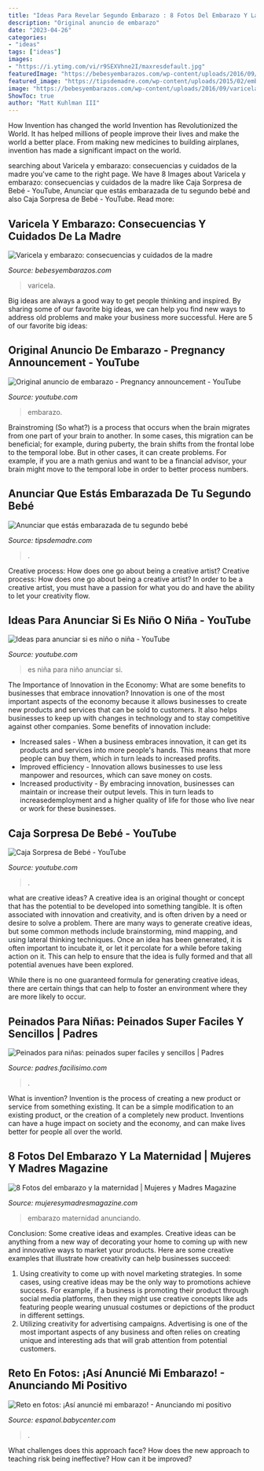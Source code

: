 ```yaml
---
title: "Ideas Para Revelar Segundo Embarazo : 8 Fotos Del Embarazo Y La Maternidad"
description: "Original anuncio de embarazo"
date: "2023-04-26"
categories:
- "ideas"
tags: ["ideas"]
images:
- "https://i.ytimg.com/vi/r9SEXVhne2I/maxresdefault.jpg"
featuredImage: "https://bebesyembarazos.com/wp-content/uploads/2016/09/varicela-y-embarazo.jpg"
featured_image: "https://tipsdemadre.com/wp-content/uploads/2015/02/embarazo-segundo.jpg"
image: "https://bebesyembarazos.com/wp-content/uploads/2016/09/varicela-y-embarazo.jpg"
ShowToc: true
author: "Matt Kuhlman III"
---
```



How Invention has changed the world
Invention has Revolutionized the World. It has helped millions of people improve their lives and make the world a better place. From making new medicines to building airplanes, invention has made a significant impact on the world.

	

		
searching about Varicela y embarazo: consecuencias y cuidados de la madre you've came to the right page. We have 8 Images about Varicela y embarazo: consecuencias y cuidados de la madre like Caja Sorpresa de Bebé - YouTube, Anunciar que estás embarazada de tu segundo bebé and also Caja Sorpresa de Bebé - YouTube. Read more:
		
    
## Varicela Y Embarazo: Consecuencias Y Cuidados De La Madre

<img loading=lazy src="https://bebesyembarazos.com/wp-content/uploads/2016/09/varicela-y-embarazo.jpg" onerror="this.onerror=null;this.src='https://tse4.mm.bing.net/th?id=OIP.sZo1r9Zt-GRFDJgPiwdwyAHaE7&amp;pid=15.1';" alt="Varicela y embarazo: consecuencias y cuidados de la madre">

_Source: bebesyembarazos.com_

>varicela. 

	

Big ideas are always a good way to get people thinking and inspired. By sharing some of our favorite big ideas, we can help you find new ways to address old problems and make your business more successful. Here are 5 of our favorite big ideas: 

    
## Original Anuncio De Embarazo - Pregnancy Announcement - YouTube

<img loading=lazy src="https://i.ytimg.com/vi/r9SEXVhne2I/maxresdefault.jpg" onerror="this.onerror=null;this.src='https://tse3.mm.bing.net/th?id=OIP.bRVbkzycaGDJhAKZAEm34wHaEK&amp;pid=15.1';" alt="Original anuncio de embarazo - Pregnancy announcement - YouTube">

_Source: youtube.com_

>embarazo. 

	

Brainstroming (So what?) is a process that occurs when the brain migrates from one part of your brain to another. In some cases, this migration can be beneficial; for example, during puberty, the brain shifts from the frontal lobe to the temporal lobe. But in other cases, it can create problems. For example, if you are a math genius and want to be a financial advisor, your brain might move to the temporal lobe in order to better process numbers.

    
## Anunciar Que Estás Embarazada De Tu Segundo Bebé

<img loading=lazy src="https://tipsdemadre.com/wp-content/uploads/2015/02/embarazo-segundo.jpg" onerror="this.onerror=null;this.src='https://tse2.mm.bing.net/th?id=OIP.VVBmyFECR71ehXcMGKu24AHaE6&amp;pid=15.1';" alt="Anunciar que estás embarazada de tu segundo bebé">

_Source: tipsdemadre.com_

>. 

	

Creative process: How does one go about being a creative artist?
Creative process: How does one go about being a creative artist?
In order to be a creative artist, you must have a passion for what you do and have the ability to let your creativity flow.

    
## Ideas Para Anunciar Si Es Niño O Niña - YouTube

<img loading=lazy src="https://i.ytimg.com/vi/_FxyqOMEHTg/maxresdefault.jpg" onerror="this.onerror=null;this.src='https://tse4.mm.bing.net/th?id=OIP.yytXVOzvSR2DymkRvEQBCAHaEK&amp;pid=15.1';" alt="Ideas para anunciar si es niño o niña - YouTube">

_Source: youtube.com_

>es niña para niño anunciar si. 

	

The Importance of Innovation in the Economy: What are some benefits to businesses that embrace innovation?
Innovation is one of the most important aspects of the economy because it allows businesses to create new products and services that can be sold to customers. It also helps businesses to keep up with changes in technology and to stay competitive against other companies. Some benefits of innovation include: 
- Increased sales - When a business embraces innovation, it can get its products and services into more people's hands. This means that more people can buy them, which in turn leads to increased profits. 
- Improved efficiency - Innovation allows businesses to use less manpower and resources, which can save money on costs. 
- Increased productivity - By embracing innovation, businesses can maintain or increase their output levels. This in turn leads to increasedemployment and a higher quality of life for those who live near or work for these businesses.

    
## Caja Sorpresa De Bebé - YouTube

<img loading=lazy src="https://i.ytimg.com/vi/HCDYge3lgic/maxresdefault.jpg" onerror="this.onerror=null;this.src='https://tse2.mm.bing.net/th?id=OIP.7lNHnKsbbv1AieRjtAirUgHaEK&amp;pid=15.1';" alt="Caja Sorpresa de Bebé - YouTube">

_Source: youtube.com_

>. 

	

what are creative ideas?
A creative idea is an original thought or concept that has the potential to be developed into something tangible. It is often associated with innovation and creativity, and is often driven by a need or desire to solve a problem.
There are many ways to generate creative ideas, but some common methods include brainstorming, mind mapping, and using lateral thinking techniques. Once an idea has been generated, it is often important to incubate it, or let it percolate for a while before taking action on it. This can help to ensure that the idea is fully formed and that all potential avenues have been explored.

While there is no one guaranteed formula for generating creative ideas, there are certain things that can help to foster an environment where they are more likely to occur.

    
## Peinados Para Niñas: Peinados Super Faciles Y Sencillos | Padres

<img loading=lazy src="https://estag.fimagenes.com/imagenesred/fb_1098412_1057.jpg" onerror="this.onerror=null;this.src='https://tse1.mm.bing.net/th?id=OIP.SP9BNFBkmtmB0Zdvj7TqOwHaD4&amp;pid=15.1';" alt="Peinados para niñas: peinados super faciles y sencillos | Padres">

_Source: padres.facilisimo.com_

>. 

	

What is invention?
Invention is the process of creating a new product or service from something existing. It can be a simple modification to an existing product, or the creation of a completely new product. Inventions can have a huge impact on society and the economy, and can make lives better for people all over the world.

    
## 8 Fotos Del Embarazo Y La Maternidad | Mujeres Y Madres Magazine

<img loading=lazy src="https://mujeresymadresmagazine.com/wp-content/uploads/2015/09/fotografia-maternidad-anuncio-embarazo.jpg" onerror="this.onerror=null;this.src='https://tse4.mm.bing.net/th?id=OIP.SD8o3XCHVkTxWgzzOTzNqAHaFD&amp;pid=15.1';" alt="8 Fotos del embarazo y la maternidad | Mujeres y Madres Magazine">

_Source: mujeresymadresmagazine.com_

>embarazo maternidad anunciando. 

	

Conclusion: Some creative ideas and examples.
Creative ideas can be anything from a new way of decorating your home to coming up with new and innovative ways to market your products. Here are some creative examples that illustrate how creativity can help businesses succeed:
1. Using creativity to come up with novel marketing strategies. In some cases, using creative ideas may be the only way to promotions achieve success. For example, if a business is promoting their product through social media platforms, then they might use creative concepts like ads featuring people wearing unusual costumes or depictions of the product in different settings.
2. Utilizing creativity for advertising campaigns. Advertising is one of the most important aspects of any business and often relies on creating unique and interesting ads that will grab attention from potential customers.

    
## Reto En Fotos: ¡Así Anuncié Mi Embarazo! - Anunciando Mi Positivo

<img loading=lazy src="https://imageserve.babycenter.com/23/000/246/w4nUJzO3LdxQM9PLFvgi9oaLral9W4f0_med.jpg" onerror="this.onerror=null;this.src='https://tse2.mm.bing.net/th?id=OIP.HVCfHob3fZbb_iLCFRDItwHaJ4&amp;pid=15.1';" alt="Reto en fotos: ¡Así anuncié mi embarazo! - Anunciando mi positivo">

_Source: espanol.babycenter.com_

>. 

	

What challenges does this approach face?
How does the new approach to teaching risk being ineffective? How can it be improved?


